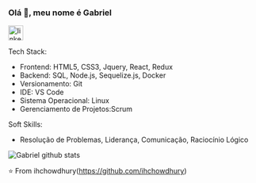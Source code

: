### Olá 👋, meu nome é Gabriel 
[<img src='https://cdn.jsdelivr.net/npm/simple-icons@3.0.1/icons/linkedin.svg' alt='linkedin' height='30'>](https://www.linkedin.com/in/gabrielsscotT/)  


Tech Stack:

- Frontend: HTML5, CSS3, Jquery, React, Redux
- Backend: SQL, Node.js, Sequelize.js, Docker
- Versionamento: Git
- IDE: VS Code
- Sistema Operacional: Linux
- Gerenciamento de Projetos:Scrum

Soft Skills:

- Resolução de Problemas, Liderança, Comunicação, Raciocínio Lógico

![Gabriel github stats](https://github-readme-stats.vercel.app/api?username=GabrielSscotT&show_icons=true&theme=radical)

⭐️ From ihchowdhury(https://github.com/ihchowdhury)

